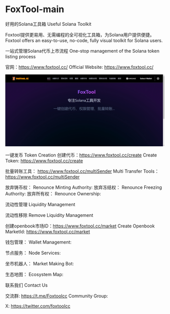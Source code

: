# FoxTool-main

好用的Solana工具箱
Useful Solana Toolkit

Foxtool提供更易用、无需编程的全可视化工具箱，为Solana用户提供便捷。
Foxtool offers an easy-to-use, no-code, fully visual toolkit for Solana users.

一站式管理Solana代币上市流程
One-stop management of the Solana token listing process

官网：https://www.foxtool.cc/
Official Website: https://www.foxtool.cc/

![image](/image/home.jpg)

一键发币
Token Creation
创建代币：https://www.foxtool.cc/create
Create Token: https://www.foxtool.cc/create

批量转账工具： https://www.foxtool.cc/multiSender
Multi Transfer Tools： https://www.foxtool.cc/multiSender

放弃铸币权：
Renounce Minting Authority:
放弃冻结权：
Renounce Freezing Authority:
放弃所有权：
Renounce Ownership:

流动性管理
Liquidity Management

流动性移除
Remove Liquidity Management

创建openbook市场ID：https://www.foxtool.cc/market
Create Openbook MarketId: https://www.foxtool.cc/market

钱包管理：
Wallet Management:

节点服务：
Node Services:

坐市机器人：
Market Making Bot:

生态地图：
Ecosystem Map:

联系我们
Contact Us

交流群: https://t.me/Foxtoolcc
Community Group:

X: https://twitter.com/foxtoolcc
